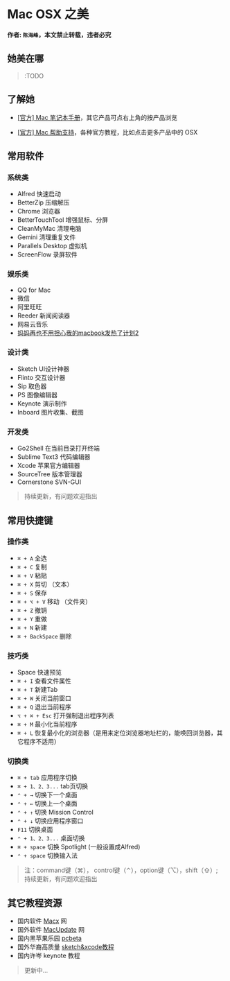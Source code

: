 # Mac OSX 之美

__作者: `陈海峰`，本文禁止转载，违者必究__

## 她美在哪

> :TODO

## 了解她

* [[官方] Mac 笔记本手册](https://support.apple.com/zh_CN/manuals/macnotebooks)，其它产品可点右上角的按产品浏览

* [[官方] Mac 帮助支持](http://www.apple.com/cn/support/)，各种官方教程，比如点击更多产品中的 OSX


## 常用软件


### 系统类
* Alfred 快速启动
* BetterZip 压缩解压
* Chrome 浏览器
* BetterTouchTool 增强鼠标、分屏
* CleanMyMac  清理电脑
* Gemini 清理重复文件
* Parallels Desktop 虚拟机
* ScreenFlow 录屏软件

### 娱乐类
* QQ for Mac
* 微信
* 阿里旺旺
* Reeder  新闻阅读器
* 网易云音乐
* [妈妈再也不用担心我的macbook发热了计划2](http://zythum.github.io/mama2/)

### 设计类
* Sketch UI设计神器
* Flinto 交互设计器
* Sip 取色器
* PS 图像编辑器
* Keynote 演示制作
* Inboard 图片收集、截图

### 开发类
* Go2Shell 在当前目录打开终端
* Sublime Text3 代码编辑器
* Xcode 苹果官方编辑器
* SourceTree 版本管理器
* Cornerstone SVN-GUI

> 持续更新，有问题欢迎指出

## 常用快捷键

### 操作类

* `⌘ + A` 全选
* `⌘ + C` 复制
* `⌘ + V` 粘贴
* `⌘ + X` 剪切 （文本）
* `⌘ + S` 保存
* `⌘ + ⌥ + V` 移动 （文件夹）
* `⌘ + Z` 撤销
* `⌘ + Y` 重做
* `⌘ + N` 新建
* `⌘ + BackSpace` 删除

### 技巧类

* Space 快速预览
* `⌘ + I` 查看文件属性
* `⌘ + T` 新建Tab
* `⌘ + W` 关闭当前窗口
* `⌘ + Q` 退出当前程序
* `⌥ + ⌘ + Esc` 打开强制退出程序列表
* `⌘ + M` 最小化当前程序
* `⌘ + L` 恢复最小化的浏览器（是用来定位浏览器地址栏的，能唤回浏览器，其它程序不适用）

### 切换类

* `⌘ + tab` 应用程序切换
* `⌘ + 1、2、3...` tab页切换
* `⌃ + →` 切换下一个桌面
* `⌃ + ←` 切换上一个桌面
* `⌃ + ↑` 切换 Mission Control
* `⌃ + ↓` 切换应用程序窗口
* `F11` 切换桌面
* `⌃ + 1、2、3...` 桌面切换
* `⌘ + space` 切换 Spotlight (一般设置成Alfred)
* `⌃ + space` 切换输入法

>  注：command键（⌘）， control键（⌃），option键（⌥），shift（⇧）; 
> 持续更新，有问题欢迎指出



## 其它教程资源

* 国内软件 [Macx](http://macx.cn) 网
* 国外软件 [MacUpdate](http://www.macupdate.com/) 网
* 国内黑苹果乐园 [pcbeta](http://pcbeta.com)
* 国外华裔高质量 [sketch&xcode教程](http://designcode.io)
* 国内许岑 keynote 教程

> 更新中...
